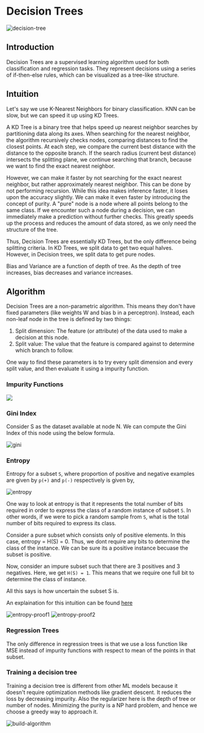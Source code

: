 # Decision Trees

<img src="../assets/img/decision tree.png" alt="decision-tree">

## Introduction

Decision Trees are a supervised learning algorithm used for both classification and regression tasks. They represent decisions using a series of if-then-else rules, which can be visualized as a tree-like structure.

## Intuition

Let's say we use K-Nearest Neighbors for binary classification. KNN can be slow, but we can speed it up using KD Trees.

A KD Tree is a binary tree that helps speed up nearest neighbor searches by partitioning data along its axes. When searching for the nearest neighbor, the algorithm recursively checks nodes, comparing distances to find the closest points. At each step, we compare the current best distance with the distance to the opposite branch. If the search radius (current best distance) intersects the splitting plane, we continue searching that branch, because we want to find the exact nearest neighbor.

However, we can make it faster by not searching for the exact nearest neighbor, but rather approximately nearest neighbor. This can be done by not performing recursion. While this idea makes inference faster, it loses upon the accuracy slightly. We can make it even faster by introducing the concept of purity. A "pure" node is a node where all points belong to the same class. If we encounter such a node during a decision, we can immediately make a prediction without further checks. This greatly speeds up the process and reduces the amount of data stored, as we only need the structure of the tree.

Thus, Decision Trees are essentially KD Trees, but the only difference being splitting criteria. In KD Trees, we split data to get two equal halves. However, in Decision trees, we split data to get pure nodes.

Bias and Variance are a function of depth of tree. As the depth of tree increases, bias decreases and variance increases.

## Algorithm

Decision Trees are a non-parametric algorithm. This means they don't have fixed parameters (like weights W and bias b in a perceptron). Instead, each non-leaf node in the tree is defined by two things:

1) Split dimension: The feature (or attribute) of the data used to make a decision at this node.
2) Split value: The value that the feature is compared against to determine which branch to follow.

One way to find these parameters is to try every split dimension and every split value, and then evaluate it using a impurity function.

### Impurity Functions

<img src="../assets/img/Gini-Impurity-vs-Entropy.png">

### Gini Index

Consider S as the dataset available at node N. We can compute the Gini Index of this node using the below formula.

<img src="../assets/img/gini.jpeg" alt="gini">

### Entropy

Entropy for a subset `S`, where proportion of positive and negative examples are given by `p(+)` and `p(-)` respectively is given by,

<img src="../assets/img/decision-tree-entropy.png" alt="entropy">

One way to look at entropy is that it represents the total number of bits required in order to express the class of a random instance of subset `S`. In other words, if we were to pick a random sample from `S`, what is the total number of bits required to express its class.

Consider a pure subset which consists only of positive elements. In this case, entropy = H(S) = 0. Thus, we dont require any bits to determine the class of the instance. We can be sure its a positive instance becuase the subset is positive.

Now, consider an impure subset such that there are 3 positives and 3 negatives. Here, we get `H(S) = 1`. This means that we require one full bit to determine the class of instance.

All this says is how uncertain the subset S is.

An explaination for this intuition can be found <a href="https://www.youtube.com/watch?v=tJmhT3oLXCU">here</a>

<img src="../assets/img/entropy-proof1.jpeg" alt="entropy-proof1">

<img src="../assets/img/entropy-proof2.jpeg" alt="entropy-proof2">

### Regression Trees

The only difference in regression trees is that we use a loss function like MSE instead of impurity functions with respect to mean of the points in that subset. 

### Training a decision tree

Training a decision tree is different from other ML models because it doesn't require optimization methods like gradient descent. It reduces the loss by decreasing impurity. Also the regularizer here is the depth of tree or number of nodes. Minimizing the purity is a NP hard problem, and hence we choose a greedy way to approach it.

<img src="../assets/img/build-decision.png" alt="build-algorithm">
